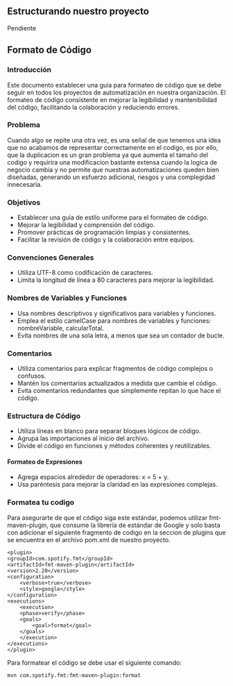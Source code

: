 ## Estructurando nuestro proyecto
Pendiente

## Formato de Código
### Introducción
Este documento establecer una guia para formateo de código que se debe seguir en
todos los proyectos de automatización en nuestra organización. El formateo de
código consistente en mejorar la legibilidad y mantenibilidad del código, facilitando
la colaboración y reduciendo errores.

### Problema
Cuando algo se repite una otra vez, es una señal de que tenemos una idea que no
acabamos de representar correctamente en el codigo, es por ello, que la duplicacion
es un gran problema ya que aumenta el tamaño del codigo y requirira una
modificacion bastante extensa cuando la logica de negocio cambia y no permite que
nuestras automatizaciones queden bien diseñadas, generando un esfuerzo
adicional, riesgos y una complegidad innecesaria.


### Objetivos
+ Establecer una guía de estilo uniforme para el formateo de código.
+ Mejorar la legibilidad y comprensión del código.
+ Promover prácticas de programación limpias y consistentes.
+ Facilitar la revisión de código y la colaboración entre equipos.
### Convenciones Generales
+ Utiliza UTF-8 como codificación de caracteres.
+ Limita la longitud de línea a 80 caracteres para mejorar la legibilidad.
### Nombres de Variables y Funciones
+ Usa nombres descriptivos y significativos para variables y funciones.
+ Emplea el estilo camelCase para nombres de variables y funciones:
nombreVariable, calcularTotal.
+ Evita nombres de una sola letra, a menos que sea un contador de bucle.
### Comentarios
+ Utiliza comentarios para explicar fragmentos de código complejos o confusos.
+ Mantén los comentarios actualizados a medida que cambie el código.
+ Evita comentarios redundantes que simplemente repitan lo que hace el código.


### Estructura de Código
+ Utiliza líneas en blanco para separar bloques lógicos de código.
+ Agrupa las importaciones al inicio del archivo.
+ Divide el código en funciones y métodos coherentes y reutilizables.

#### Formateo de Expresiones
+ Agrega espacios alrededor de operadores: x = 5 + y.
+ Usa paréntesis para mejorar la claridad en las expresiones complejas.


### Formatea tu codigo
Para asegurarte de que el código siga este estándar, podemos utilizar
fmt-maven-plugin, que consume la librería de estándar de Google y solo basta con adicionar el siguiente fragmento de codigo en la seccion de plugins que se encuentra en el archivo pom.xml de nuestro proyecto.
```
<plugin>
<groupId>com.spotify.fmt</groupId>
<artifactId>fmt-maven-plugin</artifactId>
<version>2.20</version>
<configuration>
    <verbose>true</verbose>
    <style>google</style>
</configuration>
<executions>
    <execution>
    <phase>verify</phase>
    <goals>
        <goal>format</goal>
    </goals>
    </execution>
</executions>
</plugin>
```

Para formatear el código se debe usar el siguiente comando:
```sh
mvn com.spotify.fmt:fmt-maven-plugin:format
```